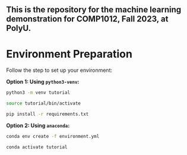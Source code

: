 ## This is the repository for the machine learning demonstration for COMP1012, Fall 2023, at PolyU.

# Environment Preparation

Follow the step to set up your environment:


**Option 1: Using `python3-venv`:**

```bash
python3 -m venv tutorial

source tutorial/bin/activate

pip install -r requirements.txt
```


**Option 2: Using `anaconda`:**

```bash
conda env create -f environment.yml

conda activate tutorial
```
